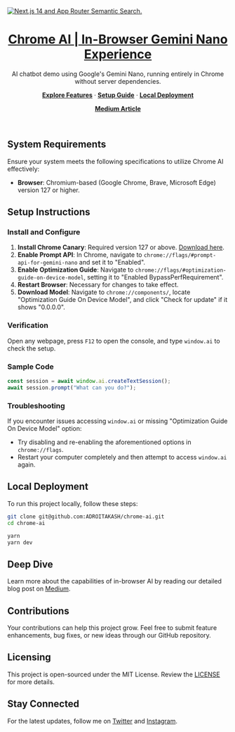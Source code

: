 <a href="https://chrome-window-ai.vercel.app/">
  <img alt="Next.js 14 and App Router Semantic Search." src="https://chrome-window-ai.vercel.app/cover-image.png">
  <h1 align="center">Chrome AI | In-Browser Gemini Nano Experience</h1>
</a>

<p align="center">
  AI chatbot demo using Google's Gemini Nano, running entirely in Chrome without server dependencies.
</p>

<p align="center">
  <a href="#system-requirements"><strong>Explore Features</strong></a> ·
  <a href="#setup-instructions"><strong>Setup Guide</strong></a> ·
  <a href="#local-deployment"><strong>Local Deployment</strong></a>
</p>

<p align="center">
  <a href="https://link.medium.com/keqpglVxTKb"><strong>Medium Article</strong></a>
</p>
<br/>

## System Requirements

Ensure your system meets the following specifications to utilize Chrome AI effectively:

- **Browser**: Chromium-based (Google Chrome, Brave, Microsoft Edge) version 127 or higher.

## Setup Instructions

### Install and Configure

1. **Install Chrome Canary**: Required version 127 or above. [Download here](https://www.google.com/chrome/canary/).
2. **Enable Prompt API**: In Chrome, navigate to `chrome://flags/#prompt-api-for-gemini-nano` and set it to "Enabled". 
3. **Enable Optimization Guide**: Navigate to `chrome://flags/#optimization-guide-on-device-model`, setting it to "Enabled BypassPerfRequirement".
4. **Restart Browser**: Necessary for changes to take effect.
5. **Download Model**: Navigate to `chrome://components/`, locate "Optimization Guide On Device Model", and click "Check for update" if it shows "0.0.0.0".

### Verification

Open any webpage, press `F12` to open the console, and type `window.ai` to check the setup.

### Sample Code

```javascript
const session = await window.ai.createTextSession();
await session.prompt("What can you do?");
```

### Troubleshooting

If you encounter issues accessing `window.ai` or missing "Optimization Guide On Device Model" option:
- Try disabling and re-enabling the aforementioned options in `chrome://flags`.
- Restart your computer completely and then attempt to access `window.ai` again.

## Local Deployment

To run this project locally, follow these steps:

```bash
git clone git@github.com:ADROITAKASH/chrome-ai.git
cd chrome-ai

yarn
yarn dev
```

## Deep Dive

Learn more about the capabilities of in-browser AI by reading our detailed blog post on [Medium](https://link.medium.com/keqpglVxTKb).

## Contributions

Your contributions can help this project grow. Feel free to submit feature enhancements, bug fixes, or new ideas through our GitHub repository.

## Licensing

This project is open-sourced under the MIT License. Review the [LICENSE](LICENSE) for more details.

## Stay Connected

For the latest updates, follow me on [Twitter](https://x.com/akashtdev) and [Instagram](https://www.instagram.com/akashtdev/).